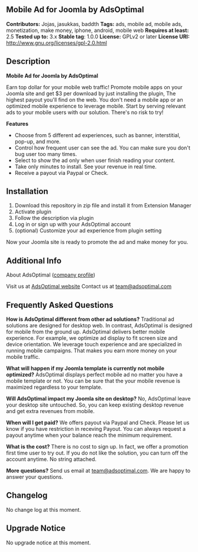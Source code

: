 ## Mobile Ad for Joomla by AdsOptimal ##
**Contributors:** Jojas, jasukkas, baddth
**Tags:** ads, mobile ad, mobile ads, monetization, make money, iphone, android, mobile web
**Requires at least:** 2.5
**Tested up to:** 3.x
**Stable tag**: 1.0.0
**License:** GPLv2 or later
**License URI:** http://www.gnu.org/licenses/gpl-2.0.html

## Description ##

**Mobile Ad for Joomla by AdsOptimal**

Earn top dollar for your mobile web traffic! Promote mobile apps on your Joomla site and get $3 per download by just installing the plugin, The highest payout you'll find on the web. You don't need a mobile app or an optimized mobile experience to leverage mobile. Start by serving relevant ads to your mobile users with our solution. There's no risk to try!

**Features**

- Choose from 5 different ad experiences, such as banner, interstitial, pop-up, and more.
- Control how frequent user can see the ad. You can make sure you don't bug user too many times. 
- Select to show the ad only when user finish reading your content.
- Take only minutes to install. See your revenue in real time.
- Receive a payout via Paypal or Check.

## Installation ##

1. Download this repository in zip file and install it from Extension Manager
2. Activate plugin 
3. Follow the description via plugin
4. Log in or sign up with your AdsOptimal account
5. (optional) Customize your ad experience from plugin setting

Now your Joomla site is ready to promote the ad and make money for you.

## Additional Info ##

About AdsOptimal ([company profile](http://www.adsoptimal.com/company))

Visit us at [AdsOptimal website](http://www.adsoptimal.com)
Contact us at [team@adsoptimal.com](mailto:adsoptimal.com)

## Frequently Asked Questions ##

**How is AdsOptimal different from other ad solutions?**
Traditional ad solutions are designed for desktop web. In contrast, AdsOptimal is designed for mobile from the ground up. AdsOptimal delivers better mobile experience. For example, we optimize ad display to fit screen size and device orientation. We leverage touch experience and are specialized in running mobile campaigns. That makes you earn more money on your mobile traffic.

**What will happen if my Joomla template is currently not mobile optimized?**
AdsOptimal displays perfect mobile ad no matter you have a mobile template or not. You can be sure that the your mobile revenue is maximized regardless to your template.

**Will AdsOptimal impact my Joomla site on desktop?**
No, AdsOptimal leave your desktop site untouched. So, you can keep existing desktop revenue and get extra revenues from mobile.

**When will I get paid?**
We offers payout via Paypal and Check. Please let us know if you have restriction in receving Payout. You can always request a payout anytime when your balance reach the minimum requirement.

**What is the cost?**
There is no cost to sign up. In fact, we offer a promotion first time user to try out. If you do not like the solution, you can turn off the account anytime. No string attached.

**More questions?**
Send us email at [team@adsoptimal.com](mailto:adsoptimal.com). We are happy to answer your questions.

## Changelog ##
No change log at this moment.

## Upgrade Notice ##
No upgrade notice at this moment.
